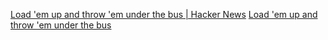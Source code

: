 
[Load 'em up and throw 'em under the bus | Hacker News](https://news.ycombinator.com/item?id=35088478)
[Load 'em up and throw 'em under the bus](https://rachelbythebay.com/w/2023/03/09/bus/)

